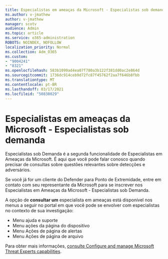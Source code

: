 ```yaml
---
title: Especialistas em ameaças da Microsoft - Especialistas sob demanda
ms.author: v-jmathew
author: v-jmathew
manager: scotv
audience: Admin
ms.topic: article
ms.service: o365-administration
ROBOTS: NOINDEX, NOFOLLOW
localization_priority: Normal
ms.collection: Adm_O365
ms.custom:
- "9004241"
- "8321"
ms.openlocfilehash: 583b1099ad4ea07f780a3b122f381dd0ac2e864d
ms.sourcegitcommit: 1736dc914ceb9d72fc87f45762f2aa7f646b8fbb
ms.translationtype: MT
ms.contentlocale: pt-BR
ms.lasthandoff: 03/17/2021
ms.locfileid: "50838029"
---
```

# <a name="microsoft-threat-experts---experts-on-demand"></a>Especialistas em ameaças da Microsoft - Especialistas sob demanda

Especialistas sob Demanda é a segunda funcionalidade de Especialistas em Ameaças da Microsoft. É aqui que você pode falar conosco quando precisar de consultas sobre questões relevantes sobre detecções e adversários.

Se você já for um cliente do Defender para Ponto de Extremidade, entre em contato com seu representante da Microsoft para se inscrever nos Especialistas em Ameaças da Microsoft - Especialistas sob Demanda.

A opção de **consultar um** especialista em ameaças está disponível nos menus a seguir no portal em que você pode se envolver com especialistas no contexto de sua investigação:

- Menu ajuda e suporte
- Menu ações da página do dispositivo
- Menu Ações de página de alertas
- Menu Ações de página de arquivo

Para obter mais informações, [consulte Configure and manage Microsoft Threat Experts capabilities](https://docs.microsoft.com/windows/security/threat-protection/microsoft-defender-atp/configure-microsoft-threat-experts).
